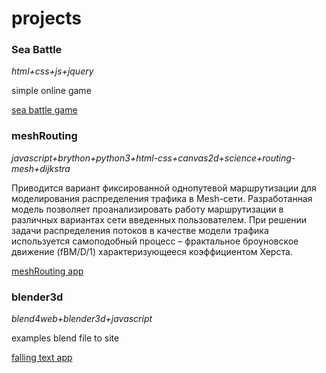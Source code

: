 # projects

### Sea Battle
*html+css+js+jquery*

simple online game 

[sea battle game](http://alexeinemkov.github.io/seaBattle "sea battle")

### meshRouting
*javascript+brython+python3+html-css+canvas2d+science+routing-mesh+dijkstra*

Приводится вариант фиксированной однопутевой маршрутизации для моделирования распределения трафика в Mesh-сети. Разработанная модель позволяет проанализировать работу маршрутизации в различных вариантах сети введенных пользователем. При решении задачи распределения потоков в качестве модели трафика используется самоподобный процесс – фрактальное броуновское движение (fBM/D/1) характеризующееся коэффициентом Херста.

[meshRouting app](http://alexeinemkov.github.io/meshRouting "mesh routing")

### blender3d
*blend4web+blender3d+javascript*

examples blend file to site

[falling text app](https://alexeinemkov.github.io/blender3d/projects/fallingText_app/index.html)




